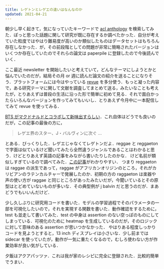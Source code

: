 ```yaml
---
title: レゲトンとレゲエの違いはなんなのか
updated: 2021-04-21
---
```


朝少し早く起きて，気になっていたキーワードで [acl anthology](https://www.aclweb.org/anthology/) を検索してみた．ぽっと思った話題に関して研究が既に存在するか調べたかった．自分が考えていた粒度ではやはり難易度が高いのか類似したものはデータセットはもちろん存在しなかった．が，その前段階としての問題が非常に簡略されたバージョンはいくつか存在していたのでそれらの論文は paperpile に登録したので今後読んでいく．

ここ最近 newsletter を開始したいと考えていて，どんなテーマにしようとかと悩んでいたのだが，結局その月 or 週に読んだ論文の紹介を送ることになりそう．プラットフォームには今はやっている [revue](https://www.getrevue.co/) を多分使う．もっと凝った内容で，ある研究テーマに関して文献を調査してまとめて送る，みたいなことも考えたが，とりあえずは普段の生活に沿った形で簡単に初めて見る．それで面白かったらいろんなバージョンを作ってみてもいいし．とりあえず今月中に一本配信してみて revue を使ってみる．

[BTS がマクドナルドとコラボして新味出すらしい](https://www.nikkansports.com/entertainment/news/202104200000182.html)．これ自体はどうでも良いのだが，この記事の最後の方に，

> レゲエ界のスター、J・バルヴィンに次ぐ ...

とある．びっくりした．レゲエじゃなくてレゲトンだよ．reggae と reggaeton で字面は似ているけど聞いてみたら全然違うジャンルであることはわかると思う．けどとりあえず英語の記事をみながら書いたりしたのかな．
けど名前が類似しすぎているので調べてみた．[この記事](https://havanamusicschool.com/reggae-and-reggaeton-same-or-different)がわかりやすい．
つまり reggaeton は raggae の派生であって，raggae がアフリカンオリジンのところ，それがカリビアンのラテンカルチャーで発展したのか．初期の方の raggaeton は楽器や声の使い方が raggae と同じところがあったみたいだが，今聞いているとその原型はとどめていないものが多いな．その典型例が j balvin だと思うのだが．まあどうでもいいんだけど．

少し久しぶりに研究用コードを書いた．モデルの学習過程でそのパラメータの一部を可視化したいので，それを実現する関数を書いた．動作確認をするために，test も並走して書いてみた．test の中身は assertion のない空っぽのものにしてしまっている．可視化のために heatmap を生成しているのだが，そのロジックに対して意味のある assertion が思いつかなかった．
やはりある程度しっかりコードを見ようとすると，13 inch ディスプレイは小さいな．少し前までは sidecar を使っていたが，動作が一気に重たくなるので，むしろ使わない方が作業効率が良い気がしている．

夕飯はアクアパッツァ．これは我が家のレシピに完全に登録された．比較的簡単でうまい．
